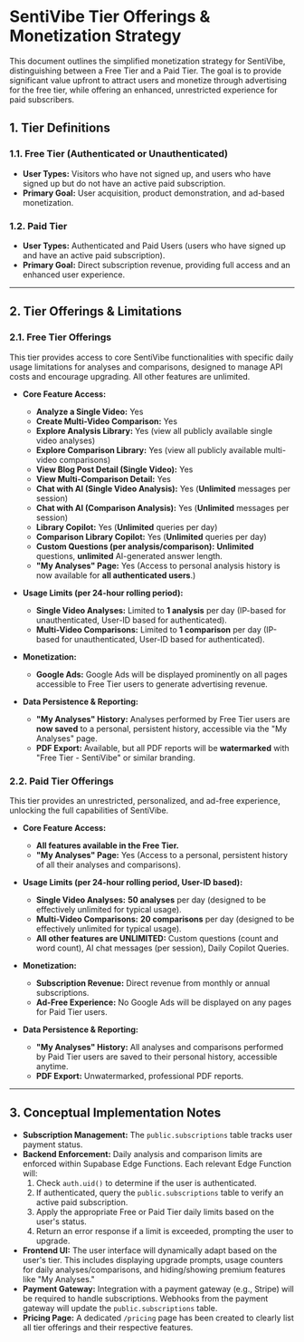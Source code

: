 # SentiVibe Tier Offerings & Monetization Strategy

This document outlines the simplified monetization strategy for SentiVibe, distinguishing between a Free Tier and a Paid Tier. The goal is to provide significant value upfront to attract users and monetize through advertising for the free tier, while offering an enhanced, unrestricted experience for paid subscribers.

## 1. Tier Definitions

### 1.1. Free Tier (Authenticated or Unauthenticated)
*   **User Types:** Visitors who have not signed up, and users who have signed up but do not have an active paid subscription.
*   **Primary Goal:** User acquisition, product demonstration, and ad-based monetization.

### 1.2. Paid Tier
*   **User Types:** Authenticated and Paid Users (users who have signed up and have an active paid subscription).
*   **Primary Goal:** Direct subscription revenue, providing full access and an enhanced user experience.

---

## 2. Tier Offerings & Limitations

### 2.1. Free Tier Offerings

This tier provides access to core SentiVibe functionalities with specific daily usage limitations for analyses and comparisons, designed to manage API costs and encourage upgrading. All other features are unlimited.

*   **Core Feature Access:**
    *   **Analyze a Single Video:** Yes
    *   **Create Multi-Video Comparison:** Yes
    *   **Explore Analysis Library:** Yes (view all publicly available single video analyses)
    *   **Explore Comparison Library:** Yes (view all publicly available multi-video comparisons)
    *   **View Blog Post Detail (Single Video):** Yes
    *   **View Multi-Comparison Detail:** Yes
    *   **Chat with AI (Single Video Analysis):** Yes (**Unlimited** messages per session)
    *   **Chat with AI (Comparison Analysis):** Yes (**Unlimited** messages per session)
    *   **Library Copilot:** Yes (**Unlimited** queries per day)
    *   **Comparison Library Copilot:** Yes (**Unlimited** queries per day)
    *   **Custom Questions (per analysis/comparison):** **Unlimited** questions, **unlimited** AI-generated answer length.
    *   **"My Analyses" Page:** Yes (Access to personal analysis history is now available for **all authenticated users**.)

*   **Usage Limits (per 24-hour rolling period):**
    *   **Single Video Analyses:** Limited to **1 analysis** per day (IP-based for unauthenticated, User-ID based for authenticated).
    *   **Multi-Video Comparisons:** Limited to **1 comparison** per day (IP-based for unauthenticated, User-ID based for authenticated).

*   **Monetization:**
    *   **Google Ads:** Google Ads will be displayed prominently on all pages accessible to Free Tier users to generate advertising revenue.

*   **Data Persistence & Reporting:**
    *   **"My Analyses" History:** Analyses performed by Free Tier users are **now saved** to a personal, persistent history, accessible via the "My Analyses" page.
    *   **PDF Export:** Available, but all PDF reports will be **watermarked** with "Free Tier - SentiVibe" or similar branding.

### 2.2. Paid Tier Offerings

This tier provides an unrestricted, personalized, and ad-free experience, unlocking the full capabilities of SentiVibe.

*   **Core Feature Access:**
    *   **All features available in the Free Tier.**
    *   **"My Analyses" Page:** Yes (Access to a personal, persistent history of all their analyses and comparisons).

*   **Usage Limits (per 24-hour rolling period, User-ID based):**
    *   **Single Video Analyses:** **50 analyses** per day (designed to be effectively unlimited for typical usage).
    *   **Multi-Video Comparisons:** **20 comparisons** per day (designed to be effectively unlimited for typical usage).
    *   **All other features are UNLIMITED:** Custom questions (count and word count), AI chat messages (per session), Daily Copilot Queries.

*   **Monetization:**
    *   **Subscription Revenue:** Direct revenue from monthly or annual subscriptions.
    *   **Ad-Free Experience:** No Google Ads will be displayed on any pages for Paid Tier users.

*   **Data Persistence & Reporting:**
    *   **"My Analyses" History:** All analyses and comparisons performed by Paid Tier users are saved to their personal history, accessible anytime.
    *   **PDF Export:** Unwatermarked, professional PDF reports.

---

## 3. Conceptual Implementation Notes

*   **Subscription Management:** The `public.subscriptions` table tracks user payment status.
*   **Backend Enforcement:** Daily analysis and comparison limits are enforced within Supabase Edge Functions. Each relevant Edge Function will:
    1.  Check `auth.uid()` to determine if the user is authenticated.
    2.  If authenticated, query the `public.subscriptions` table to verify an active paid subscription.
    3.  Apply the appropriate Free or Paid Tier daily limits based on the user's status.
    4.  Return an error response if a limit is exceeded, prompting the user to upgrade.
*   **Frontend UI:** The user interface will dynamically adapt based on the user's tier. This includes displaying upgrade prompts, usage counters for daily analyses/comparisons, and hiding/showing premium features like "My Analyses."
*   **Payment Gateway:** Integration with a payment gateway (e.g., Stripe) will be required to handle subscriptions. Webhooks from the payment gateway will update the `public.subscriptions` table.
*   **Pricing Page:** A dedicated `/pricing` page has been created to clearly list all tier offerings and their respective features.